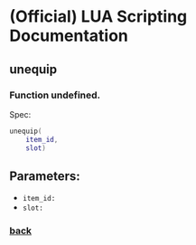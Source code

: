 
# (Official) LUA Scripting Documentation

## unequip

### Function undefined.

Spec:
```lua
unequip(
	item_id,
	slot)
```
## Parameters:
- `item_id:` 
- `slot:` 

### [back](../other)

